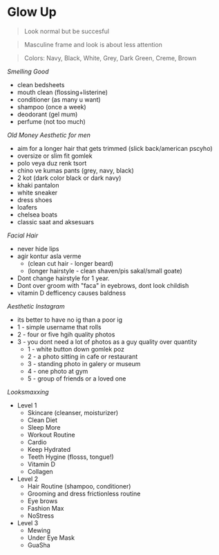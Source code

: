 # Glow Up

> Look normal but be succesful

> Masculine frame and look is about less attention

> Colors: Navy, Black, White, Grey, Dark Green, Creme, Brown

_Smelling Good_
- clean bedsheets
- mouth clean (flossing+listerine)
- conditioner (as many u want)
- shampoo (once a week)
- deodorant (gel mum)
- perfume (not too much)

_Old Money Aesthetic for men_
- aim for a longer hair that gets trimmed (slick back/american pscyho)
- oversize or slim fit gomlek
- polo veya duz renk tsort
- chino ve kumas pants (grey, navy, black)
- 2 kot (dark color black or dark navy)
- khaki pantalon
- white sneaker
- dress shoes 
- loafers
- chelsea boats
- classic saat and aksesuars

_Facial Hair_
- never hide lips
- agir kontur asla verme
  - (clean cut hair - longer beard)
  - (longer hairstyle - clean shaven/pis sakal/small goate)
- Dont change hairstyle for 1 year. 
- Dont over groom with "faca" in eyebrows, dont look childish
- vitamin D defficency causes baldness

_Aesthetic Instagram_
- its better to have no ig than a poor ig
- 1 - simple username that rolls
- 2 - four or five hgih quality photos
- 3 - you dont need a lot of photos as a guy quality over quantity
  - 1 - white button down gomlek poz
  - 2 - a photo sitting in cafe or restaurant
  - 3 - standing photo in galery or museum
  - 4 - one photo at gym
  - 5 - group of friends or a loved one

_Looksmaxxing_
- Level 1
  - Skincare (cleanser, moisturizer)
  - Clean Diet
  - Sleep More
  - Workout Routine
  - Cardio
  - Keep Hydrated
  - Teeth Hygine (flosss, tongue!)
  - Vitamin D
  - Collagen
- Level 2
  - Hair Routine (shampoo, conditioner)
  - Grooming and dress frictionless routine
  - Eye brows
  - Fashion Max
  - NoStress
- Level 3
  - Mewing
  - Under Eye Mask
  - GuaSha
  


